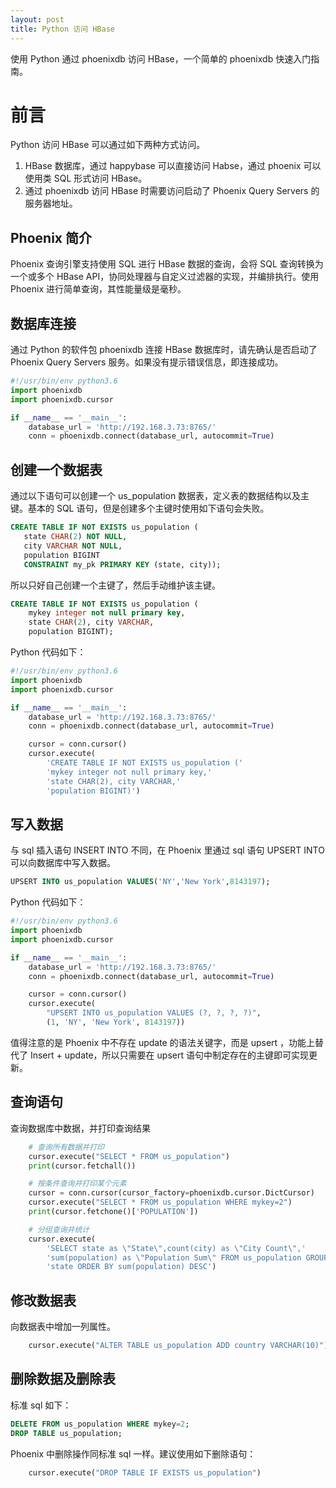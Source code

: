 ```yaml
---
layout: post
title: Python 访问 HBase
---
```


使用 Python 通过 phoenixdb 访问 HBase，一个简单的 phoenixdb 快速入门指南。


前言
========

Python 访问 HBase 可以通过如下两种方式访问。
1. HBase 数据库，通过 happybase 可以直接访问 Habse，通过 phoenix 可以使用类 SQL 形式访问 HBase。
2. 通过 phoenixdb 访问 HBase 时需要访问启动了 Phoenix Query Servers 的服务器地址。

## Phoenix 简介

Phoenix 查询引擎支持使用 SQL 进行 HBase 数据的查询，会将 SQL 查询转换为一个或多个 HBase API，协同处理器与自定义过滤器的实现，并编排执行。使用 Phoenix 进行简单查询，其性能量级是毫秒。

## 数据库连接

通过 Python 的软件包 phoenixdb 连接 HBase 数据库时，请先确认是否启动了 Phoenix Query Servers 服务。如果没有提示错误信息，即连接成功。
```python
#!/usr/bin/env python3.6
import phoenixdb
import phoenixdb.cursor

if __name__ == '__main__':
    database_url = 'http://192.168.3.73:8765/'
    conn = phoenixdb.connect(database_url, autocommit=True)
```

## 创建一个数据表

通过以下语句可以创建一个 us_population 数据表，定义表的数据结构以及主键。基本的 SQL 语句，但是创建多个主键时使用如下语句会失败。
```sql
CREATE TABLE IF NOT EXISTS us_population (
   state CHAR(2) NOT NULL,
   city VARCHAR NOT NULL,
   population BIGINT
   CONSTRAINT my_pk PRIMARY KEY (state, city));
```

所以只好自己创建一个主键了，然后手动维护该主键。
```sql
CREATE TABLE IF NOT EXISTS us_population (
    mykey integer not null primary key,
    state CHAR(2), city VARCHAR,
    population BIGINT);
```

Python 代码如下：
```python
#!/usr/bin/env python3.6
import phoenixdb
import phoenixdb.cursor

if __name__ == '__main__':
    database_url = 'http://192.168.3.73:8765/'
    conn = phoenixdb.connect(database_url, autocommit=True)

    cursor = conn.cursor()
    cursor.execute(
        'CREATE TABLE IF NOT EXISTS us_population ('
        'mykey integer not null primary key,'
        'state CHAR(2), city VARCHAR,'
        'population BIGINT)')

```

## 写入数据

与 sql 插入语句 INSERT INTO 不同，在 Phoenix 里通过 sql 语句 UPSERT INTO 可以向数据库中写入数据。
```sql
UPSERT INTO us_population VALUES('NY','New York',8143197);
```

Python 代码如下：
```python
#!/usr/bin/env python3.6
import phoenixdb
import phoenixdb.cursor

if __name__ == '__main__':
    database_url = 'http://192.168.3.73:8765/'
    conn = phoenixdb.connect(database_url, autocommit=True)

    cursor = conn.cursor()
    cursor.execute(
        "UPSERT INTO us_population VALUES (?, ?, ?, ?)",
        (1, 'NY', 'New York', 8143197))

```

值得注意的是 Phoenix 中不存在 update 的语法关键字，而是 upsert ，功能上替代了 Insert + update，所以只需要在 upsert 语句中制定存在的主键即可实现更新。

## 查询语句

查询数据库中数据，并打印查询结果
```python
    # 查询所有数据并打印
    cursor.execute("SELECT * FROM us_population")
    print(cursor.fetchall())

    # 按条件查询并打印某个元素
    cursor = conn.cursor(cursor_factory=phoenixdb.cursor.DictCursor)
    cursor.execute("SELECT * FROM us_population WHERE mykey=2")
    print(cursor.fetchone()['POPULATION'])

    # 分组查询并统计
    cursor.execute(
        'SELECT state as \"State\",count(city) as \"City Count\",'
        'sum(population) as \"Population Sum\" FROM us_population GROUP BY '
        'state ORDER BY sum(population) DESC')

```

## 修改数据表

向数据表中增加一列属性。
```python
    cursor.execute("ALTER TABLE us_population ADD country VARCHAR(10)")
```

## 删除数据及删除表

标准 sql 如下：
```sql
DELETE FROM us_population WHERE mykey=2;
DROP TABLE us_population;
```

Phoenix 中删除操作同标准 sql 一样。建议使用如下删除语句：
```python
    cursor.execute("DROP TABLE IF EXISTS us_population")
```
